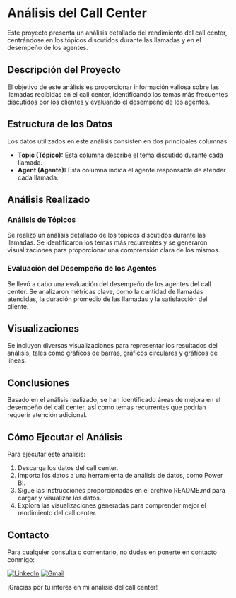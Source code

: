 # Análisis del Call Center

Este proyecto presenta un análisis detallado del rendimiento del call center, centrándose en los tópicos discutidos durante las llamadas y en el desempeño de los agentes.

## Descripción del Proyecto

El objetivo de este análisis es proporcionar información valiosa sobre las llamadas recibidas en el call center, identificando los temas más frecuentes discutidos por los clientes y evaluando el desempeño de los agentes.

## Estructura de los Datos

Los datos utilizados en este análisis consisten en dos principales columnas:

- **Topic (Tópico):** Esta columna describe el tema discutido durante cada llamada.
- **Agent (Agente):** Esta columna indica el agente responsable de atender cada llamada.

## Análisis Realizado

### Análisis de Tópicos

Se realizó un análisis detallado de los tópicos discutidos durante las llamadas. Se identificaron los temas más recurrentes y se generaron visualizaciones para proporcionar una comprensión clara de los mismos.

### Evaluación del Desempeño de los Agentes

Se llevó a cabo una evaluación del desempeño de los agentes del call center. Se analizaron métricas clave, como la cantidad de llamadas atendidas, la duración promedio de las llamadas y la satisfacción del cliente.

## Visualizaciones

Se incluyen diversas visualizaciones para representar los resultados del análisis, tales como gráficos de barras, gráficos circulares y gráficos de líneas.

## Conclusiones

Basado en el análisis realizado, se han identificado áreas de mejora en el desempeño del call center, así como temas recurrentes que podrían requerir atención adicional.

## Cómo Ejecutar el Análisis

Para ejecutar este análisis:

1. Descarga los datos del call center.
2. Importa los datos a una herramienta de análisis de datos, como Power BI.
3. Sigue las instrucciones proporcionadas en el archivo README.md para cargar y visualizar los datos.
4. Explora las visualizaciones generadas para comprender mejor el rendimiento del call center.



## Contacto

Para cualquier consulta o comentario, no dudes en ponerte en contacto conmigo:

[![LinkedIn](https://img.shields.io/badge/LinkedIn-Profile-blue?logo=linkedin)](https://www.linkedin.com/in/magamahe/)
[![Gmail](https://img.shields.io/badge/Gmail-Email-red?logo=gmail)](mailto:magamahe@gmail.com)


¡Gracias por tu interés en mi análisis del call center!
